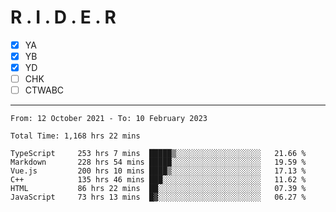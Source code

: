 # R . I . D . E . R

- [x] YA
- [x] YB
- [x] YD
- [ ] CHK
- [ ] CTWABC

---

<!--START_SECTION:waka-->

```text
From: 12 October 2021 - To: 10 February 2023

Total Time: 1,168 hrs 22 mins

TypeScript     253 hrs 7 mins  █████▒░░░░░░░░░░░░░░░░░░░   21.66 %
Markdown       228 hrs 54 mins █████░░░░░░░░░░░░░░░░░░░░   19.59 %
Vue.js         200 hrs 10 mins ████▒░░░░░░░░░░░░░░░░░░░░   17.13 %
C++            135 hrs 46 mins ███░░░░░░░░░░░░░░░░░░░░░░   11.62 %
HTML           86 hrs 22 mins  ██░░░░░░░░░░░░░░░░░░░░░░░   07.39 %
JavaScript     73 hrs 13 mins  █▓░░░░░░░░░░░░░░░░░░░░░░░   06.27 %
```

<!--END_SECTION:waka-->
